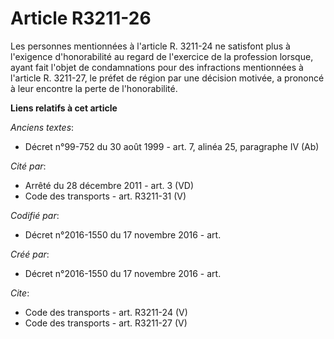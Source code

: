 # Article R3211-26

Les personnes mentionnées à l'article R. 3211-24 ne satisfont plus à l'exigence d'honorabilité au regard de l'exercice de la
profession lorsque, ayant fait l'objet de condamnations pour des infractions mentionnées à l'article R. 3211-27, le préfet de
région par une décision motivée, a prononcé à leur encontre la perte de l'honorabilité.

**Liens relatifs à cet article**

_Anciens textes_:

  - Décret n°99-752 du 30 août 1999 - art. 7, alinéa 25, paragraphe IV  (Ab)

_Cité par_:

  - Arrêté du 28 décembre 2011 - art. 3 (VD)
  - Code des transports - art. R3211-31 (V)

_Codifié par_:

  - Décret n°2016-1550 du 17 novembre 2016 - art.

_Créé par_:

  - Décret n°2016-1550 du 17 novembre 2016 - art.

_Cite_:

  - Code des transports - art. R3211-24 (V)
  - Code des transports - art. R3211-27 (V)
